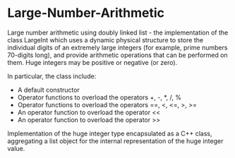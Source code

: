 # Large-Number-Arithmetic
Large number arithmetic using doubly linked list - the implementation of the class LargeInt which uses a dynamic physical structure to store the individual digits of an extremely large integers (for example, prime numbers 70-digits long), and provide arithmetic operations that can be performed on them. Huge integers may be positive or negative (or zero).

In particular, the class include:
- A default constructor 
- Operator functions to overload the operators +, -, *, /, %
- Operator functions to overload the operators ==, <, <=, >, >=
- An operator function to overload the operator << 
- An operator function to overload the operator >> 

Implementation of the huge integer type encapsulated as a C++ class, aggregating a list object for the internal representation of the huge integer value.

